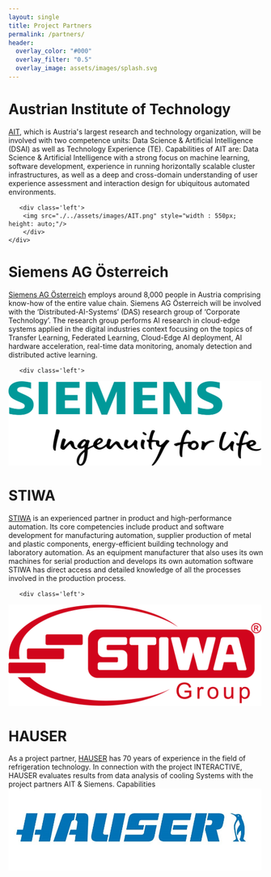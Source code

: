 ```yaml
---
layout: single
title: Project Partners
permalink: /partners/
header:
  overlay_color: "#000"
  overlay_filter: "0.5"
  overlay_image: assets/images/splash.svg
---
```



# Austrian Institute of Technology
<div class='wrapper'>
    <div class='centered'>

<a href="https://www.ait.ac.at/">AIT</a>, which is Austria's largest research and technology organization, will be involved with two competence units: Data Science & Artificial Intelligence (DSAI) as well as Technology Experience (TE). Capabilities of AIT are: Data Science & Artificial Intelligence with a strong focus on machine learning, software development, experience in running horizontally scalable cluster infrastructures, as well as a deep and cross-domain understanding of user experience assessment and interaction design for ubiquitous automated environments.

       <div class='left'>
 		<img src="./../assets/images/AIT.png" style="width : 550px; height: auto;"/>
        </div>
    </div>
</div>



# Siemens AG Österreich
<div class='wrapper'>
    <div class='centered'>
<a href="https://new.siemens.com/at/de.html">Siemens AG Österreich</a> employs around 8,000 people in Austria comprising know-how of the entire value chain. Siemens AG Österreich will be involved with the ‘Distributed-AI-Systems’ (DAS) research group of ‘Corporate Technology’. The research group performs AI research in cloud-edge systems applied in the digital industries context focusing on the topics of Transfer Learning, Federated Learning, Cloud-Edge AI deployment, AI hardware acceleration, real-time data monitoring, anomaly detection and distributed active learning.

       <div class='left'>
<img src="./../assets/images/Siemens.png" style="width : 500px; height: auto;"/>
        </div>
    </div>
</div>
 
# STIWA
<div class='wrapper'>
    <div class='centered'>
<a href="https://www.stiwa.com/">STIWA</a> is an experienced partner in product and high-performance automation. Its core competencies include product and software development for manufacturing automation, supplier production of metal and plastic components, energy-efficient building technology and laboratory automation. As an equipment manufacturer that also uses its own machines for serial production and develops its own automation software STIWA has direct access and detailed knowledge of all the processes involved in the production process.
 
       <div class='left'>
<img src="./../assets/images/STIWA.png" style="width : 500px; height: auto;"/>	
        </div>
    </div>
</div>

# HAUSER


<div class='wrapper'>
    <div class='centered'>
As a project partner, <a href="http://hauser.com/">HAUSER</a> has 70 years of experience in the field of refrigeration technology. In connection with the project INTERACTIVE, HAUSER evaluates results from data analysis of cooling Systems with the project partners AIT & Siemens. Capabilities
       <div class='left'>
<img src="./../assets/images/Hauser2.png" style="width : 500px; height: auto;"/>  
        </div>
    </div>
</div>













